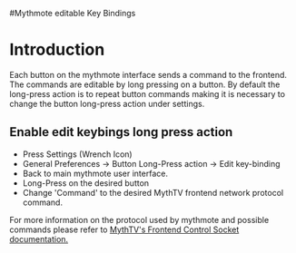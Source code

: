 #Mythmote editable Key Bindings

# Introduction #

Each button on the mythmote interface sends a command to the frontend. The commands are editable by long pressing on a button. By default the long-press action is to repeat button commands making it is necessary to change the button long-press action under settings.


## Enable edit keybings long press action ##

  * Press Settings (Wrench Icon)
  * General Preferences -> Button Long-Press action -> Edit key-binding
  * Back to main mythmote user interface.
  * Long-Press on the desired button
  * Change 'Command' to the desired MythTV frontend network protocol command.


For more information on the protocol used by mythmote and possible commands please refer to [MythTV's Frontend Control Socket documentation.](http://www.mythtv.org/wiki/Frontend_control_socket)
